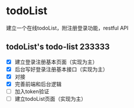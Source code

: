 # todoList
建立一个在线todoList，附注册登录功能，restful API

## todoList's todo-list 233333
- [x] 建立登录注册基本页面（实现为主）
- [x] 后台写好登录注册基本接口（实现为主）
- [x] 对接
- [x] 完善前端和后台逻辑
- [ ] 加入token验证
- [ ] 建立todoList页面（实现为主）
